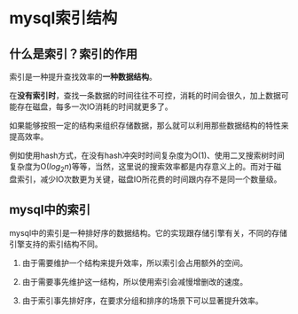 # mysql索引结构

## 什么是索引？索引的作用

索引是一种提升查找效率的**一种数据结构**。

在**没有索引时**，查找一条数据的时间往往不可控，消耗的时间会很久，加上数据可能存在磁盘，每多一次IO消耗的时间就更多了。

如果能够按照一定的结构来组织存储数据，那么就可以利用那些数据结构的特性来提高效率。

例如使用hash方式，在没有hash冲突时时间复杂度为O(1)、使用二叉搜索树时间复杂度为O($log_{2}n$)等等，当然，这里说的搜索效率都是内存意义上的。而对于磁盘索引，减少IO次数更为关键，磁盘IO所花费的时间跟内存不是同一个数量级。

## mysql中的索引

mysql中的索引是一种排好序的数据结构。它的实现跟存储引擎有关，不同的存储引擎支持的索引结构不同。

1. 由于需要维护一个结构来提升效率，所以索引会占用额外的空间。

2. 由于需要事先维护这一结构，所以使用索引会减慢增删改的速度。

3. 由于索引事先排好序，在要求分组和排序的场景下可以显著提升效率。

   

